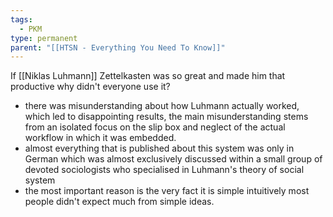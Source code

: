 ```yaml
---
tags:
  - PKM
type: permanent
parent: "[[HTSN - Everything You Need To Know]]"
---
```


If [[Niklas Luhmann]] Zettelkasten was so great and made him that productive why didn't everyone use it?
 - there was misunderstanding about how Luhmann actually worked, which led to disappointing results, the main misunderstanding stems from an isolated focus on the slip box and neglect of the actual workflow in which it was embedded.
 - almost everything that is published about this system was only in German which was almost exclusively discussed within a small group of devoted sociologists who specialised in Luhmann's theory of social system
 - the most important reason is the very fact it is simple intuitively most people didn't expect much from simple ideas.